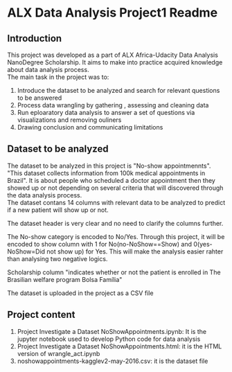 # ALX Data Analysis Project1 Readme

## Introduction
This project was developed as a part of ALX Africa-Udacity Data Analysis NanoDegree Scholarship. It aims to make into practice acquired knowledge about data analysis process. </br>
The main task in the project was to: 
1. Introduce the dataset to be analyzed and search for relevant questions to be answered
2. Process data wrangling by gathering , assessing and cleaning data
3. Run eploaratory data analysis to answer a set of questions via visualizations and removing ouliners
4. Drawing conclusion and communicating limitations 

## Dataset to be analyzed
The dataset to be analyzed in this project is "No-show appointmennts". "This dataset collects information from 100k medical appointments in Brazil". It is about people who scheduled a doctor appointment then they showed up or not depending on several criteria that will discovered through the data analysis process. </br> The dataset contans 14 columns with relevant data to be analyzed to predict if a new patient will show up or not. </br>

The dataset header is very clear and no need to clarify the columns further. </br>

The No-show category is encoded to No/Yes. Through this project, it will be encoded to show column with 1 for No(no-NoShow==Show) and 0(yes-NoShow=Did not show up) for Yes. This will make the analysis easier rahter than analysing two negative logics. </br>

Scholarship column "indicates whether or not the patient is enrolled in The Brasilian welfare program Bolsa Família"

The dataset is uploaded in the project as a CSV file

## Project content
1. Project Investigate a Dataset NoShowAppointments.ipynb: It is the jupyter notebook used to develop Python code for data analysis
2. Project Investigate a Dataset NoShowAppointments.html: it is the HTML version of wrangle_act.ipynb
3. noshowappointments-kagglev2-may-2016.csv: it is the dataset file
